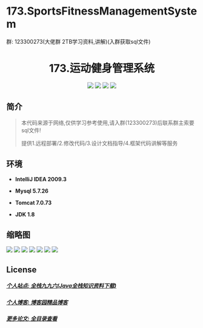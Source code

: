 # 173.SportsFitnessManagementSystem

<p>群: 123300273(大佬群 2TB学习资料,讲解)(入群获取sql文件)</p>

<p><h1 align="center">173.运动健身管理系统</h1></p>


<p align="center">
	<img src="https://img.shields.io/badge/jdk-1.8-orange.svg"/>
    <img src="https://img.shields.io/badge/spring-5.x-lightgrey.svg"/>
    <img src="https://img.shields.io/badge/springmvc-3.x-blue.svg"/>
    <img src="https://img.shields.io/badge/mybatis-5.x-yellow.svg"/>
</p>

## 简介


> 本代码来源于网络,仅供学习参考使用,请入群(123300273)后联系群主索要sql文件!
>
> 提供1.远程部署/2.修改代码/3.设计文档指导/4.框架代码讲解等服务




## 环境

- <b>IntelliJ IDEA 2009.3</b>

- <b>Mysql 5.7.26</b>

- <b>Tomcat 7.0.73</b>

- <b>JDK 1.8</b>




## 缩略图

![](https://img2022.cnblogs.com/blog/588112/202207/588112-20220717102315508-2004419008.png)
![](https://img2022.cnblogs.com/blog/588112/202207/588112-20220717102322955-201316645.png)
![](https://img2022.cnblogs.com/blog/588112/202207/588112-20220717102327690-1496304473.png)
![](https://img2022.cnblogs.com/blog/588112/202207/588112-20220717102331891-61332794.png)
![](https://img2022.cnblogs.com/blog/588112/202207/588112-20220717102335580-1029755300.png)
![](https://img2022.cnblogs.com/blog/588112/202207/588112-20220717102339289-930965685.png)
![](https://img2022.cnblogs.com/blog/588112/202207/588112-20220717102342751-7739750.png)





## License

##### [个人站点: 全栈九九六(Java全栈知识资料下载)](https://www.blog996.com/)
##### [个人博客: 博客园精品博客](https://www.cnblogs.com/yysbolg/)
##### [更多论文: 全目录查看](https://www.blog996.com/md/2021-09-22-1632317852192.html)





